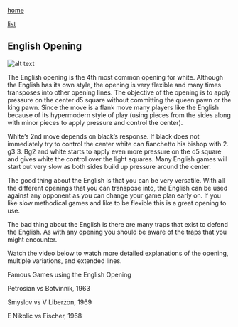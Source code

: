 [home](/zaliczeniowe1awww/)

[list](/zaliczeniowe1awww/list)

## English Opening

![alt text](https://www.thechesswebsite.com/wp-content/uploads/2012/07/EnglishOpening.jpg "English Opening")


The English opening is the 4th most common opening for white. Although the English has its own style, the opening is very flexible and many times transposes into other opening lines. The objective of the opening is to apply pressure on the center d5 square without committing the queen pawn or the king pawn. Since the move is a flank move many players like the English because of its hypermodern style of play (using pieces from the sides along with minor pieces to apply pressure and control the center).

White’s 2nd move depends on black’s response. If black does not immediately try to control the center white can fianchetto his bishop with 2. g3 3. Bg2 and white starts to apply even more pressure on the d5 square and gives white the control over the light squares. Many English games will start out very slow as both sides build up pressure around the center.

The good thing about the English is that you can be very versatile. With all the different openings that you can transpose into, the English can be used against any opponent as you can change your game plan early on. If you like slow methodical games and like to be flexible this is a great opening to use.

The bad thing about the English is there are many traps that exist to defend the English. As with any opening you should be aware of the traps that you might encounter.

Watch the video below to watch more detailed explanations of the opening, multiple variations, and extended lines.









Famous Games using the English Opening

Petrosian vs Botvinnik, 1963

Smyslov vs V Liberzon, 1969

E Nikolic vs Fischer, 1968

